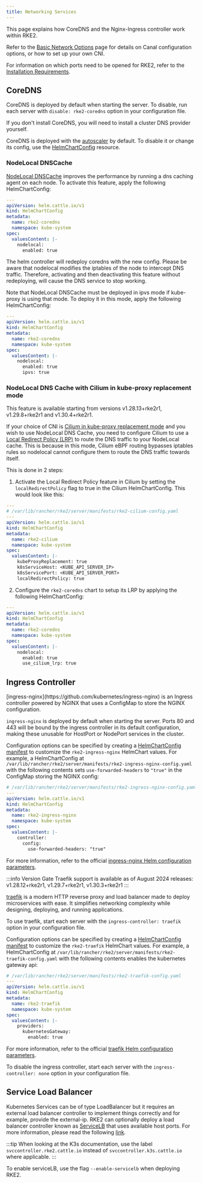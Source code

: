 ```yaml
---
title: Networking Services
---
```


This page explains how CoreDNS and the Nginx-Ingress controller work within RKE2.

Refer to the [Basic Network Options](basic_network_options.md) page for details on Canal configuration options, or how to set up your own CNI.

For information on which ports need to be opened for RKE2, refer to the [Installation Requirements](../install/requirements.md).

## CoreDNS

CoreDNS is deployed by default when starting the server. To disable, run each server with `disable: rke2-coredns` option in your configuration file.

If you don't install CoreDNS, you will need to install a cluster DNS provider yourself.

CoreDNS is deployed with the [autoscaler](https://github.com/kubernetes-incubator/cluster-proportional-autoscaler) by default. To disable it or change its config, use the [HelmChartConfig](../helm.md#customizing-packaged-components-with-helmchartconfig) resource.

### NodeLocal DNSCache

[NodeLocal DNSCache](https://kubernetes.io/docs/tasks/administer-cluster/nodelocaldns/) improves the performance by running a dns caching agent on each node. To activate this feature, apply the following HelmChartConfig:

```yaml
---
apiVersion: helm.cattle.io/v1
kind: HelmChartConfig
metadata:
  name: rke2-coredns
  namespace: kube-system
spec:
  valuesContent: |-
    nodelocal:
      enabled: true
```
The helm controller will redeploy coredns with the new config. Please be aware that nodelocal modifies the iptables of the node to intercept DNS traffic. Therefore, activating and then deactivating this feature without redeploying, will cause the DNS service to stop working.

Note that NodeLocal DNSCache must be deployed in ipvs mode if kube-proxy is using that mode. To deploy it in this mode, apply the following HelmChartConfig:

```yaml
---
apiVersion: helm.cattle.io/v1
kind: HelmChartConfig
metadata:
  name: rke2-coredns
  namespace: kube-system
spec:
  valuesContent: |-
    nodelocal:
      enabled: true
      ipvs: true
```

### NodeLocal DNS Cache with Cilium in kube-proxy replacement mode
This feature is available starting from versions v1.28.13+rke2r1, v1.29.8+rke2r1 and v1.30.4+rke2r1.

If your choice of CNI is [Cilium in kube-proxy replacement mode](https://docs.rke2.io/networking/basic_network_options#install-a-cni-plugin) and you wish to use NodeLocal DNS Cache, you need to configure Cilium to use a [Local Redirect Policy (LRP)](https://docs.cilium.io/en/v1.15/network/kubernetes/local-redirect-policy/#node-local-dns-cache) to route the DNS traffic to your NodeLocal cache. This is because in this mode, Cilium eBPF routing bypasses iptables rules so nodelocal cannot configure them to route the DNS traffic towards itself.

This is done in 2 steps:
1. Activate the Local Redirect Policy feature in Cilium by setting the `localRedirectPolicy` flag to true in the Cilium HelmChartConfig.
  This would look like this:
  ```yaml
  ---
  # /var/lib/rancher/rke2/server/manifests/rke2-cilium-config.yaml
  ---
  apiVersion: helm.cattle.io/v1
  kind: HelmChartConfig
  metadata:
    name: rke2-cilium
    namespace: kube-system
  spec:
    valuesContent: |-
      kubeProxyReplacement: true
      k8sServiceHost: <KUBE_API_SERVER_IP>
      k8sServicePort: <KUBE_API_SERVER_PORT>
      localRedirectPolicy: true

  ```
2. Configure the `rke2-coredns` chart to setup its LRP by applying the following HelmChartConfig:
  ```yaml
  ---
  apiVersion: helm.cattle.io/v1
  kind: HelmChartConfig
  metadata:
    name: rke2-coredns
    namespace: kube-system
  spec:
    valuesContent: |-
      nodelocal:
        enabled: true
        use_cilium_lrp: true
  ```


## Ingress Controller

<Tabs>
<TabItem value="ingress-nginx">
[ingress-nginx](https://github.com/kubernetes/ingress-nginx) is an Ingress controller powered by NGINX that uses a ConfigMap to store the NGINX configuration.

`ingress-nginx` is deployed by default when starting the server. Ports 80 and 443 will be bound by the ingress controller in its default configuration, making these unusable for HostPort or NodePort services in the cluster.

Configuration options can be specified by creating a [HelmChartConfig manifest](../helm.md#customizing-packaged-components-with-helmchartconfig) to customize the `rke2-ingress-nginx` HelmChart values. For example, a HelmChartConfig at `/var/lib/rancher/rke2/server/manifests/rke2-ingress-nginx-config.yaml` with the following contents sets `use-forwarded-headers` to `"true"` in the ConfigMap storing the NGINX config:
```yaml
# /var/lib/rancher/rke2/server/manifests/rke2-ingress-nginx-config.yaml
---
apiVersion: helm.cattle.io/v1
kind: HelmChartConfig
metadata:
  name: rke2-ingress-nginx
  namespace: kube-system
spec:
  valuesContent: |-
    controller:
      config:
        use-forwarded-headers: "true"
```
For more information, refer to the official [ingress-nginx Helm configuration parameters](https://github.com/kubernetes/ingress-nginx/tree/main/charts/ingress-nginx#configuration).

</TabItem>
<TabItem value="traefik">

:::info Version Gate
Traefik support is available as of August 2024 releases: v1.28.12+rke2r1, v1.29.7+rke2r1, v1.30.3+rke2r1
:::

[traefik](https://doc.traefik.io/traefik/) is a modern HTTP reverse proxy and load balancer made to deploy microservices with ease. It simplifies networking complexity while designing, deploying, and running applications.

To use traefik, start each server with the `ingress-controller: traefik` option in your configuration file.

Configuration options can be specified by creating a [HelmChartConfig manifest](../helm.md#customizing-packaged-components-with-helmchartconfig) to customize the `rke2-traefik` HelmChart values. For example, a HelmChartConfig at `/var/lib/rancher/rke2/server/manifests/rke2-traefik-config.yaml` with the following contents enables the kubernetes gateway api:

```yaml
# /var/lib/rancher/rke2/server/manifests/rke2-traefik-config.yaml
---
apiVersion: helm.cattle.io/v1
kind: HelmChartConfig
metadata:
  name: rke2-traefik
  namespace: kube-system
spec:
  valuesContent: |-
    providers:
      kubernetesGateway:
        enabled: true
```
For more information, refer to the official [traefik Helm configuration parameters](https://github.com/traefik/traefik-helm-chart/blob/master/traefik/VALUES.md).

</TabItem>
</Tabs>

To disable the ingress controller, start each server with the `ingress-controller: none` option in your configuration file.

## Service Load Balancer

Kubernetes Services can be of type LoadBalancer but it requires an external load balancer controller to implement things correctly and for example, provide the external-ip. RKE2 can optionally deploy a load balancer controller known as [ServiceLB](https://github.com/k3s-io/klipper-lb) that uses available host ports. For more information, please read the following [link](https://docs.k3s.io/networking/networking-services#service-load-balancer).

:::tip
When looking at the K3s documentation, use the label `svccontroller.rke2.cattle.io` instead of `svccontroller.k3s.cattle.io` where applicable.
:::

To enable serviceLB, use the flag `--enable-servicelb` when deploying RKE2.
